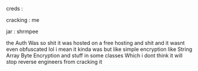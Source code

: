 creds :

cracking : me

jar : shrmpee 

the Auth Was so shit it was hosted on a free hosting and shit and it wasnt even obfuscated lol i mean it kinda was but like simple encryption like String Array Byte Encryption and stuff in some classes Which i dont think it will stop reverse engineers from cracking it
